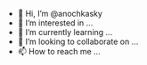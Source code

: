 - 👋 Hi, I’m @anochkasky
- 👀 I’m interested in ...
- 🌱 I’m currently learning ...
- 💞️ I’m looking to collaborate on ...
- 📫 How to reach me ...

<!---
anochkasky/anochkasky is a ✨ special ✨ repository because its `README.md` (this file) appears on your GitHub profile.
You can click the Preview link to take a look at your changes.
--->
